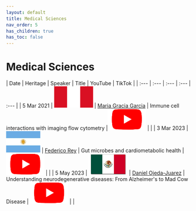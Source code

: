 ```yaml
---
layout: default
title: Medical Sciences
nav_order: 5
has_children: true
has_toc: false
---
```


# Medical Sciences


| Date | Heritage | Speaker | Title | YouTube | TikTok | 
| :---   | :--- | :--- | :---  | :--- | 
| 5 Mar 2021 | ![](../../assets/pics/flags/peru.png) | [Maria Gracia Garcia](https://solislemuslab.github.io/el-zoominario/topics/med-sci/mariagarcia.html) | Immune cell interactions with imaging flow cytometry |[![youtube (653k)](../../assets/icons16/youtube.png)](https://youtu.be/rma1IKDy4Fk) | |
| 3 Mar 2023 | ![](../../assets/pics/flags/argentina.png) | [Federico Rey](https://solislemuslab.github.io/el-zoominario/topics/med-sci/federicorey.html) | Gut microbes and cardiometabolic health | [![youtube (653k)](../../assets/icons16/youtube.png)](https://youtu.be/4huIZPpLrpY) | |
| 5 May 2023 | ![](../../assets/pics/flags/mexico.png) | [Daniel Ojeda-Juarez](https://solislemuslab.github.io/el-zoominario/topics/med-sci/danielojeda.html) | Understanding neurodegenerative diseases: From Alzheimer's to Mad Cow Disease | [![youtube (653k)](../../assets/icons16/youtube.png)](https://youtu.be/ezIPzfQOtmg) | |

